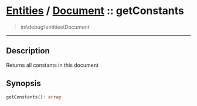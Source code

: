 # [Entities](entities.md) / [Document](entities-Document.md) :: getConstants
 > im\debug\entities\Document
____

## Description
Returns all constants in this document

## Synopsis
```php
getConstants(): array
```
